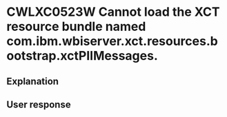 # CWLXC0523W Cannot load the XCT resource bundle named com.ibm.wbiserver.xct.resources.bootstrap.xctPIIMessages.

## Explanation

## User response